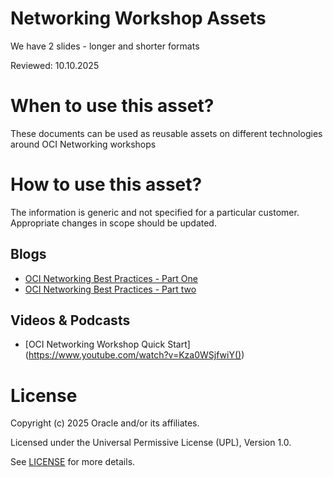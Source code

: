 # Networking Workshop Assets

We have 2 slides - longer and shorter formats

Reviewed: 10.10.2025

# When to use this asset?

These documents can be used as reusable assets on different technologies around OCI Networking workshops

# How to use this asset?

The information is generic and not specified for a particular customer. Appropriate changes in scope should be updated.
 
## Blogs
 
- [OCI Networking Best Practices - Part One](https://www.ateam-oracle.com/post/oci-networking-best-practices-recommendations-and-tips---part-one---general-oci-networking)
- [OCI Networking Best Practices - Part two](https://www.ateam-oracle.com/post/oci-networking-best-practices---part-two---oci-network-security)

## Videos & Podcasts

- [OCI Networking Workshop Quick Start] (https://www.youtube.com/watch?v=Kza0WSjfwiY())

# License

Copyright (c) 2025 Oracle and/or its affiliates.

Licensed under the Universal Permissive License (UPL), Version 1.0.

See [LICENSE](https://github.com/oracle-devrel/technology-engineering/blob/main/LICENSE) for more details.
